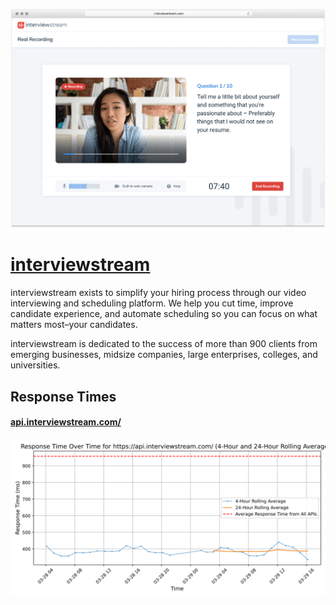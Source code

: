 [![Visit interviewstream](imagePreview.png)](https://interviewstream.com)

# [interviewstream](https://interviewstream.com)

interviewstream exists to simplify your hiring process through our video interviewing and scheduling platform. We help you cut time, improve candidate experience, and automate scheduling so you can focus on what matters most–your candidates.

interviewstream is dedicated to the success of more than 900 clients from emerging businesses, midsize companies, large enterprises, colleges, and universities.

## Response Times

#### [api.interviewstream.com/](https://api.interviewstream.com/)

![api.interviewstream.com/](response-time-charts/6170692e696e7465727669657773747265616d2e636f6d2f.svg)
